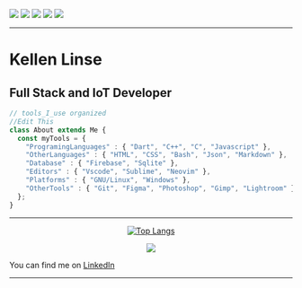 ![](https://img.shields.io/badge/Developer-Node-informational?style=flat&logo=node.js&logoColor=68a063&color=68a063) 
![](https://img.shields.io/badge/Developer-React-informational?style=flat&logo=react&logoColor=00ffff&color=00ffff)
![](https://img.shields.io/badge/Developer-JavaScript-informational?style=flat&logo=javascript&logoColor=f0db4f&color=f0db4f)
![](https://img.shields.io/badge/Developer-HTML-informational?style=flat&logo=html5&logoColor=ff3333&color=ff3333)
![](https://img.shields.io/badge/Developer-CSS-informational?style=flat&logo=css-wizardry&logoColor=66d3fa&color=66d3fa)

---

# Kellen Linse

## Full Stack and IoT Developer



```js
// tools_I_use organized
//Edit This
class About extends Me { 
  const myTools = {  
    "ProgramingLanguages" : { "Dart", "C++", "C", "Javascript" },
    "OtherLanguages" : { "HTML", "CSS", "Bash", "Json", "Markdown" },
    "Database" : { "Firebase", "Sqlite" },
    "Editors" : { "Vscode", "Sublime", "Neovim" },
    "Platforms" : { "GNU/Linux", "Windows" },
    "OtherTools" : { "Git", "Figma", "Photoshop", "Gimp", "Lightroom" }
  };
}
```




---

<div align="center" >
<a  href="https://github.com/Kellen-Linse">

[![Top Langs](https://github-readme-stats.vercel.app/api/top-langs/?username=Kellen-Linse&count_private=true&show_icons=true&theme=radical)](https://github.com/anuraghazra/github-readme-stats)
  

  
  <img align="center" src="https://github-readme-stats.vercel.app/api?username=Kellen-Linse&show_icons=true&theme=radical&count_private=true" />



</a>
</div> 

You can find me on [LinkedIn](https://www.linkedin.com/in/Kellen-Linse/)

---


